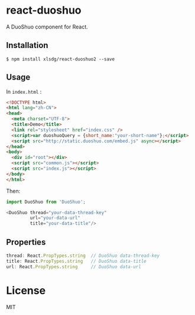 # react-duoshuo
A DuoShuo component for React.

## Installation

```
$ npm install xlsdg/react-duoshuo2 --save
```


## Usage

In `index.html` :

``` html
<!DOCTYPE html>
<html lang="zh-CN">
<head>
  <meta charset="UTF-8">
  <title>Demo</title>
  <link rel="stylesheet" href="index.css" />
  <script>var duoshuoQuery = {short_name:"your-short-name"};</script>
  <script src="http://static.duoshuo.com/embed.js" async></script>
</head>
<body>
  <div id="root"></div>
  <script src="common.js"></script>
  <script src="index.js"></script>
</body>
</html>
```

Then:

``` javascript
import DuoShuo from 'DuoShuo';

<DuoShuo thread="your-data-thread-key"
         url="your-data-url"
         title="your-data-title"/>
```

## Properties

``` javascript
thread: React.PropTypes.string  // DuoShuo data-thread-key
title: React.PropTypes.string   // DuoShuo data-title
url: React.PropTypes.string     // DuoShuo data-url
```

# License

MIT
